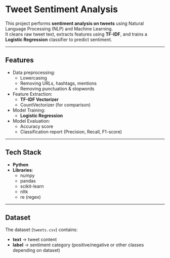 #  Tweet Sentiment Analysis

This project performs **sentiment analysis on tweets** using Natural Language Processing (NLP) and Machine Learning.  
It cleans raw tweet text, extracts features using **TF-IDF**, and trains a **Logistic Regression** classifier to predict sentiment.

---

##  Features
- Data preprocessing:
  - Lowercasing
  - Removing URLs, hashtags, mentions
  - Removing punctuation & stopwords
- Feature Extraction:
  - **TF-IDF Vectorizer**
  - CountVectorizer (for comparison)
- Model Training:
  - **Logistic Regression**
- Model Evaluation:
  - Accuracy score
  - Classification report (Precision, Recall, F1-score)

---

##  Tech Stack
- **Python**
- **Libraries**:
  - numpy
  - pandas
  - scikit-learn
  - nltk
  - re (regex)

---

##  Dataset
The dataset (`tweets.csv`) contains:
- **text** → tweet content  
- **label** → sentiment category (positive/negative or other classes depending on dataset)  

